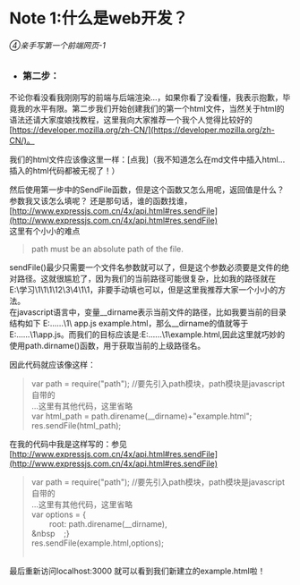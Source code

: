 # Note 1:什么是web开发？

###### ④亲手写第一个前端网页-1

- ### 第二步：
不论你看没看我刚刚写的前端与后端渲染...，如果你看了没看懂，我表示抱歉，毕竟我的水平有限。第二步我们开始创建我们的第一个html文件，当然关于html的语法还请大家度娘找教程，这里我向大家推荐一个我个人觉得比较好的 [https://developer.mozilla.org/zh-CN/](https://developer.mozilla.org/zh-CN/)。

我们的html文件应该像这里一样：[点我]（我不知道怎么在md文件中插入html...插入的html代码都被无视了！）

然后使用第一步中的SendFile函数，但是这个函数又怎么用呢，返回值是什么？参数我又该怎么填呢？ 还是那句话，谁的函数找谁，[http://www.expressjs.com.cn/4x/api.html#res.sendFile](http://www.expressjs.com.cn/4x/api.html#res.sendFile) <br />
这里有个小小的难点
>path must be an absolute path of the file.

sendFile()最少只需要一个文件名参数就可以了，但是这个参数必须要是文件的绝对路径。这就很尴尬了，因为我们的当前路径可能很复杂，比如我的路径就在E:\学习\1\1\1\12\3\4\1\1，非要手动填也可以，但是这里我推荐大家一个小小的方法。 <br/>
在javascript语言中，变量__dirname表示当前文件的路径，比如我要当前的目录结构如下 E:\......\1\ app.js example.html，那么__dirname的值就等于E:\......\1\app.js。而我们的目标应该是:E:\......\1\example.html,因此这里就巧妙的使用path.dirname()函数，用于获取当前的上级路径名。

因此代码就应该像这样：<br/>
>var path = require("path"); //要先引入path模块，path模块是javascript自带的<br/>
...这里有其他代码，这里省略<br/>
var html_path = path.direname(__dirname)+"example.html"; <br/>
res.sendFile(html_path); <br/>

在我的代码中我是这样写的：参见[http://www.expressjs.com.cn/4x/api.html#res.sendFile](http://www.expressjs.com.cn/4x/api.html#res.sendFile)
>var path = require("path"); //要先引入path模块，path模块是javascript自带的<br/>
...这里有其他代码，这里省略<br/>
var options = {<br/>
&nbsp;&nbsp;&nbsp;&nbsp;&nbsp;&nbsp;&nbsp;&nbsp;root: path.direname(__dirname),<br/>
&nbsp&nbsp;&nbsp;&nbsp;&nbsp;;}<br/>
res.sendFile(example.html,options); <br/><br/>

最后重新访问localhost:3000 就可以看到我们新建立的example.html啦！
